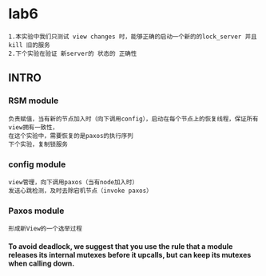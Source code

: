 # lab6 
    1.本实验中我们只测试 view changes 时，能够正确的启动一个新的的lock_server 并且 kill 旧的服务
    2.下个实验在验证 新server的 状态的 正确性

## INTRO
### RSM module
    负责赋值，当有新的节点加入时（向下调用config），启动在每个节点上的恢复线程，保证所有view拥有一致性，
    在这个实验中，需要恢复的是paxos的执行序列
    下个实验，复制锁服务
### config module
    view管理，向下调用paxos（当有node加入时）
    发送心跳检测，及时去除宕机节点（invoke paxos）
### Paxos module
    形成新View的一个选举过程

#### To avoid deadlock, we suggest that you use the rule that a module releases its internal mutexes before it upcalls, but can keep its mutexes when calling down.